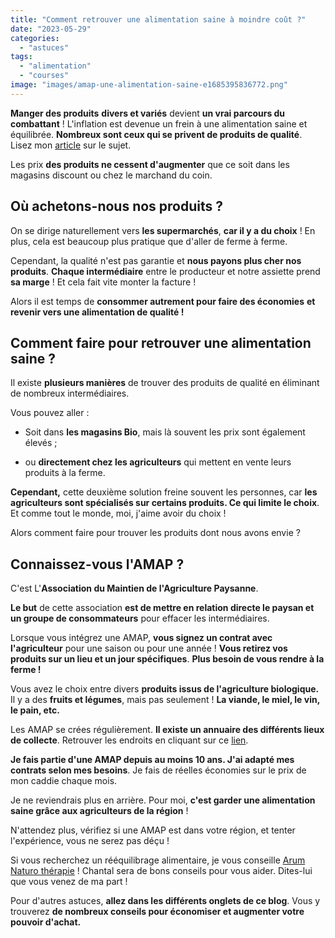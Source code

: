 ```yaml
---
title: "Comment retrouver une alimentation saine à moindre coût ?"
date: "2023-05-29"
categories: 
  - "astuces"
tags: 
  - "alimentation"
  - "courses"
image: "images/amap-une-alimentation-saine-e1685395836772.png"
---
```


**Manger des produits** **divers et variés** devient **un vrai parcours du combattant** ! L'inflation est devenue un frein à une alimentation saine et équilibrée. **Nombreux sont ceux qui se privent de produits de qualité**. Lisez mon [article](https://commentgerersonbudget.fr/manger-equilibre/ "article") sur le sujet.

Les prix **des produits ne cessent d'augmenter** que ce soit dans les magasins discount ou chez le marchand du coin.

## Où achetons-nous nos produits ?

On se dirige naturellement vers **les supermarchés**, **car il y a du choix** ! En plus, cela est beaucoup plus pratique que d'aller de ferme à ferme.

Cependant, la qualité n'est pas garantie et **nous payons plus cher nos produits**. **Chaque intermédiaire** entre le producteur et notre assiette prend **sa marge** ! Et cela fait vite monter la facture !

Alors il est temps de **consommer autrement pour faire des économies** **et revenir vers une alimentation de qualité !**

## Comment faire pour retrouver une alimentation saine ?

Il existe **plusieurs manières** de trouver des produits de qualité en éliminant de nombreux intermédiaires.

Vous pouvez aller :

- Soit dans **les magasins Bio**, mais là souvent les prix sont également élevés ;

- ou **directement chez les agriculteurs** qui mettent en vente leurs produits à la ferme.

**Cependant,** cette deuxième solution freine souvent les personnes, car **les agriculteurs sont spécialisés sur certains produits. Ce qui limite le choix**. Et comme tout le monde, moi, j'aime avoir du choix !

Alors comment faire pour trouver les produits dont nous avons envie ?

## Connaissez-vous l'AMAP ?

C'est L'**Association du Maintien de l'Agriculture Paysanne**.

**Le but** de cette association **est de mettre en relation directe le paysan et un groupe de consommateurs** pour effacer les intermédiaires.

Lorsque vous intégrez une AMAP, **vous signez un contrat avec l'agriculteur** pour une saison ou pour une année ! **Vous retirez vos produits sur un lieu et un jour spécifiques**. **Plus besoin de vous rendre à la ferme !**

Vous avez le choix entre divers **produits issus de l'agriculture biologique.** Il y a des **fruits et légumes**, mais pas seulement ! **La viande, le miel, le vin, le pain, etc.**

Les AMAP se crées régulièrement. **Il existe un annuaire des différents lieux de collecte**. Retrouver les endroits en cliquant sur ce [lien](http://www.reseau-amap.org/recherche-amap.php "lien").

**Je fais partie d'une AMAP depuis au moins 10 ans. J'ai adapté mes contrats selon mes besoins**. Je fais de réelles économies sur le prix de mon caddie chaque mois.

Je ne reviendrais plus en arrière. Pour moi, **c'est garder une alimentation saine grâce aux agriculteurs de la région** !

N'attendez plus, vérifiez si une AMAP est dans votre région, et tenter l'expérience, vous ne serez pas déçu !

Si vous recherchez un rééquilibrage alimentaire, je vous conseille [Arum Naturo thérapie](https://www.facebook.com/ArumNaturotherapie) ! Chantal sera de bons conseils pour vous aider. Dites-lui que vous venez de ma part !

Pour d'autres astuces, **allez dans les différents onglets de ce blog**. Vous y trouverez **de nombreux conseils pour économiser et augmenter votre pouvoir d'achat.**
